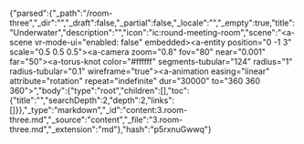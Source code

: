 {"parsed":{"_path":"/room-three","_dir":"","_draft":false,"_partial":false,"_locale":"","_empty":true,"title":"Underwater","description":"","icon":"ic:round-meeting-room","scene":"<a-scene vr-mode-ui=\"enabled: false\" embedded><a-entity position=\"0 -1 3\" scale=\"0.5 0.5 0.5\"><a-camera zoom=\"0.8\" fov=\"80\" near=\"0.001\" far=\"50\"></a-camera></a-entity><a-torus-knot color=\"#ffffff\" segments-tubular=\"124\" radius=\"1\" radius-tubular=\"0.1\" wireframe=\"true\"><a-animation easing=\"linear\" attribute=\"rotation\" repeat=\"indefinite\" dur=\"30000\" to=\"360 360 360\"></a-animation></a-torus-knot></a-scene>","body":{"type":"root","children":[],"toc":{"title":"","searchDepth":2,"depth":2,"links":[]}},"_type":"markdown","_id":"content:3.room-three.md","_source":"content","_file":"3.room-three.md","_extension":"md"},"hash":"p5rxnuGwwq"}